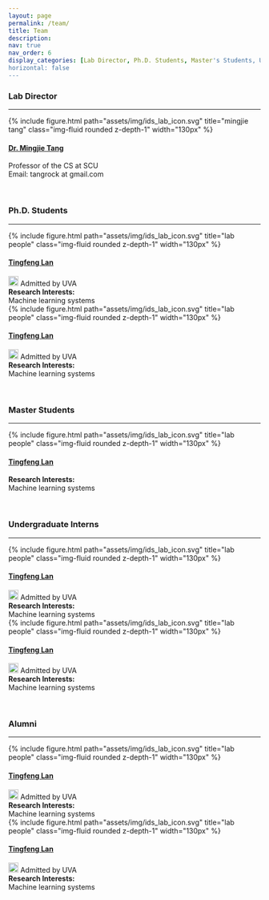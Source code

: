 ```yaml
---
layout: page
permalink: /team/
title: Team
description: 
nav: true
nav_order: 6
display_categories: [Lab Director, Ph.D. Students, Master's Students, Undergraduate Students, Alumni]
horizontal: false
---
```


<article>
    <h3> Lab Director </h3>
    <hr>
    <div class="container">
        <div class="row">
            <div class="col-sm-3 mt-1 mt-md-1 col-md-3 col-4 col-lg-2">
                {% include figure.html path="assets/img/ids_lab_icon.svg" title="mingjie tang" class="img-fluid rounded
                z-depth-1" width="130px" %}
            </div>
            <div class="col-sm-9 mt-1 mt-md-1 col-md-9 col-8 col-lg-8">
                <h4><a href="https://merlintang.github.io/">Dr. Mingjie Tang</a></h4>
                <span>Professor of the CS at SCU</span><br>
                <span>Email: tangrock at gmail.com</span> <br>
            </div>
        </div>
    </div>
    <p><br></p>
    <h3> Ph.D. Students </h3>
    <hr>
    <div class="container">
        <div class="row">
            <div class="col-lg-6 mt-1 mb-4 mt-md-1">
                <div class="row">
                    <div class="col-sm-3 col-lg-4 col-4 mt-1 mt-md-1">
                        {% include figure.html path="assets/img/ids_lab_icon.svg" title="lab people" class="img-fluid
                        rounded z-depth-1" width="130px" %}
                    </div>
                    <div class="col-sm-9 col-lg-8 col-8 mt-1 mt-md-1">
                        <h4><a href="https://antlera.github.io/">Tingfeng Lan</a></h4>
                        <span><img class="emoji" title=":tada:" alt=":tada:"
                                src="https://github.githubassets.com/images/icons/emoji/unicode/1f389.png" height="20"
                                width="20"> Admitted by UVA</span><br>
                        <span><b>Research Interests:</b></span><br>
                        <span>Machine learning systems</span> <br>
                    </div>
                </div>
            </div>
            <div class="col-lg-6 mt-1 mb-4 mt-md-1">
                <div class="row">
                    <div class="col-sm-3 col-lg-4 col-4 mt-1 mt-md-1">
                        {% include figure.html path="assets/img/ids_lab_icon.svg" title="lab people" class="img-fluid
                        rounded z-depth-1" width="130px" %}
                    </div>
                    <div class="col-sm-9 col-lg-8 col-8 mt-1 mt-md-1">
                        <h4><a href="https://antlera.github.io/">Tingfeng Lan</a></h4>
                        <span><img class="emoji" title=":tada:" alt=":tada:"
                                src="https://github.githubassets.com/images/icons/emoji/unicode/1f389.png" height="20"
                                width="20"> Admitted by UVA</span><br>
                        <span><b>Research Interests:</b></span><br>
                        <span>Machine learning systems</span> <br>
                    </div>
                </div>
            </div>
        </div>
    </div>
    <p><br></p>
    <h3> Master Students </h3>
    <hr>
    <div class="container">
        <div class="row">
            <div class="col-lg-6 mt-1 mb-4 mt-md-1">
                <div class="row">
                    <div class="col-sm-3 col-lg-4 col-4 mt-1 mt-md-1">
                        {% include figure.html path="assets/img/ids_lab_icon.svg" title="lab people" class="img-fluid
                        rounded z-depth-1" width="130px" %}
                    </div>
                    <div class="col-sm-9 col-lg-8 col-8 mt-1 mt-md-1">
                        <h4><a href="https://antlera.github.io/">Tingfeng Lan</a></h4>
                        <span><b>Research Interests:</b></span><br>
                        <span>Machine learning systems</span> <br>
                    </div>
                </div>
            </div>
        </div>
    </div>
    <p><br></p>
    <h3> Undergraduate Interns </h3>
    <hr>
    <div class="container">
        <div class="row">
            <div class="col-lg-6 mt-1 mb-4 mt-md-1">
                <div class="row">
                    <div class="col-sm-3 col-lg-4 col-4 mt-1 mt-md-1">
                        {% include figure.html path="assets/img/ids_lab_icon.svg" title="lab people" class="img-fluid
                        rounded z-depth-1" width="130px" %}
                    </div>
                    <div class="col-sm-9 col-lg-8 col-8 mt-1 mt-md-1">
                        <h4><a href="https://antlera.github.io/">Tingfeng Lan</a></h4>
                        <span><img class="emoji" title=":tada:" alt=":tada:"
                                src="https://github.githubassets.com/images/icons/emoji/unicode/1f389.png" height="20"
                                width="20"> Admitted by UVA</span><br>
                        <span><b>Research Interests:</b></span><br>
                        <span>Machine learning systems</span> <br>
                    </div>
                </div>
            </div>
            <div class="col-lg-6 mt-1 mb-4 mt-md-1">
                <div class="row">
                    <div class="col-sm-3 col-lg-4 col-4 mt-1 mt-md-1">
                        {% include figure.html path="assets/img/ids_lab_icon.svg" title="lab people" class="img-fluid
                        rounded z-depth-1" width="130px" %}
                    </div>
                    <div class="col-sm-9 col-lg-8 col-8 mt-1 mt-md-1">
                        <h4><a href="https://antlera.github.io/">Tingfeng Lan</a></h4>
                        <span><img class="emoji" title=":tada:" alt=":tada:"
                                src="https://github.githubassets.com/images/icons/emoji/unicode/1f389.png" height="20"
                                width="20"> Admitted by UVA</span><br>
                        <span><b>Research Interests:</b></span><br>
                        <span>Machine learning systems</span> <br>
                    </div>
                </div>
            </div>
        </div>
    </div>
    <p><br></p>
    <h3> Alumni </h3>
    <hr>
    <div class="container">
        <div class="row">
            <div class="col-lg-6 mt-1 mb-4 mt-md-1">
                <div class="row">
                    <div class="col-sm-3 col-lg-4 col-4 mt-1 mt-md-1">
                        {% include figure.html path="assets/img/ids_lab_icon.svg" title="lab people" class="img-fluid
                        rounded z-depth-1" width="130px" %}
                    </div>
                    <div class="col-sm-9 col-lg-8 col-8 mt-1 mt-md-1">
                        <h4><a href="https://antlera.github.io/">Tingfeng Lan</a></h4>
                        <span><img class="emoji" title=":tada:" alt=":tada:"
                                src="https://github.githubassets.com/images/icons/emoji/unicode/1f389.png" height="20"
                                width="20"> Admitted by UVA</span><br>
                        <span><b>Research Interests:</b></span><br>
                        <span>Machine learning systems</span> <br>
                    </div>
                </div>
            </div>
            <div class="col-lg-6 mt-1 mb-4 mt-md-1">
                <div class="row">
                    <div class="col-sm-3 col-lg-4 col-4 mt-1 mt-md-1">
                        {% include figure.html path="assets/img/ids_lab_icon.svg" title="lab people" class="img-fluid
                        rounded z-depth-1" width="130px" %}
                    </div>
                    <div class="col-sm-9 col-lg-8 col-8 mt-1 mt-md-1">
                        <h4><a href="https://antlera.github.io/">Tingfeng Lan</a></h4>
                        <span><img class="emoji" title=":tada:" alt=":tada:"
                                src="https://github.githubassets.com/images/icons/emoji/unicode/1f389.png" height="20"
                                width="20"> Admitted by UVA</span><br>
                        <span><b>Research Interests:</b></span><br>
                        <span>Machine learning systems</span> <br>
                    </div>
                </div>
            </div>
        </div>
    </div>
</article>